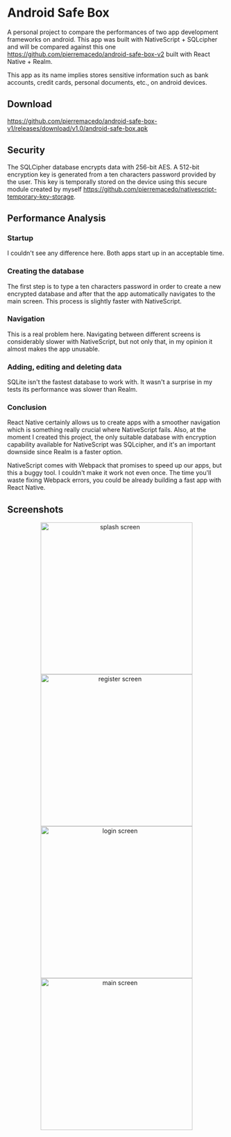 # Android Safe Box
A personal project to compare the performances of two app development frameworks on android. This app was built with NativeScript + SQLcipher and will be compared against this one https://github.com/pierremacedo/android-safe-box-v2 built with React Native + Realm.

This app as its name implies stores sensitive information such as bank accounts, credit cards, personal documents, etc., on android devices. 

## Download

https://github.com/pierremacedo/android-safe-box-v1/releases/download/v1.0/android-safe-box.apk

## Security
The SQLCipher database encrypts data with 256-bit AES. A 512-bit encryption key is generated from a ten characters password provided by the user. This key is temporally stored on the device using this secure module created by myself https://github.com/pierremacedo/nativescript-temporary-key-storage.

## Performance Analysis

### Startup
I couldn't see any difference here. Both apps start up in an acceptable time.

### Creating the database
The first step is to type a ten characters password in order to create a new encrypted database and after that the app automatically navigates to the main screen. This process is slightly faster with NativeScript. 

### Navigation
This is a real problem here. Navigating between different screens is considerably slower with NativeScript, but not only that, in my opinion it almost makes the app unusable.

### Adding, editing and deleting data
SQLite isn't the fastest database to work with. It wasn't a surprise in my tests its performance was slower than Realm.

### Conclusion
React Native certainly allows us to create apps with a smoother navigation which is something really crucial where NativeScript fails. Also, at the moment I created this project, the only suitable database with encryption capability available for NativeScript was SQLcipher, and it's an important downside since Realm is a faster option.

NativeScript comes with Webpack that promises to speed up our apps, but this a buggy tool. I couldn't make it work not even once. The time you'll waste fixing Webpack errors, you could be already building a fast app with React Native.


## Screenshots
<p align="center">
<img src="https://raw.githubusercontent.com/pierremacedo/android-safe-box-v1/master/screenshots/splashscreen.png" height="350" title="splash screen">
<img src="https://raw.githubusercontent.com/pierremacedo/android-safe-box-v1/master/screenshots/registerscreen.png" height="350" title="register screen">
<img src="https://raw.githubusercontent.com/pierremacedo/android-safe-box-v1/master/screenshots/loginscreen.png" height="350" title="login screen">  
<img src="https://raw.githubusercontent.com/pierremacedo/android-safe-box-v1/master/screenshots/mainscreen.png" height="350" title="main screen">  
</p>
